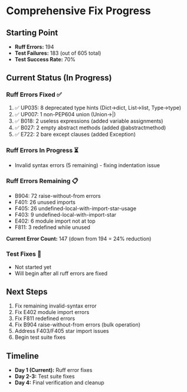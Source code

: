 # Comprehensive Fix Progress

## Starting Point
- **Ruff Errors:** 194
- **Test Failures:** 183 (out of 605 total)
- **Test Success Rate:** 70%

## Current Status (In Progress)

### Ruff Errors Fixed ✅
1. ✅ UP035: 8 deprecated type hints (Dict→dict, List→list, Type→type)
2. ✅ UP007: 1 non-PEP604 union (Union→|)
3. ✅ B018: 2 useless expressions (added variable assignments)
4. ✅ B027: 2 empty abstract methods (added @abstractmethod)
5. ✅ E722: 2 bare except clauses (added Exception)

### Ruff Errors In Progress ⏳
- Invalid syntax errors (5 remaining) - fixing indentation issue

### Ruff Errors Remaining 📋
- B904: 72 raise-without-from errors
- F401: 26 unused imports  
- F405: 26 undefined-local-with-import-star-usage
- F403: 9 undefined-local-with-import-star
- E402: 6 module import not at top
- F811: 3 redefined while unused

**Current Error Count:** 147 (down from 194 = 24% reduction)

### Test Fixes 🧪
- Not started yet
- Will begin after all ruff errors are fixed

## Next Steps
1. Fix remaining invalid-syntax error
2. Fix E402 module import errors
3. Fix F811 redefined errors
4. Fix B904 raise-without-from errors (bulk operation)
5. Address F403/F405 star import issues
6. Begin test suite fixes

## Timeline
- **Day 1 (Current):** Ruff error fixes
- **Day 2-3:** Test suite fixes
- **Day 4:** Final verification and cleanup



